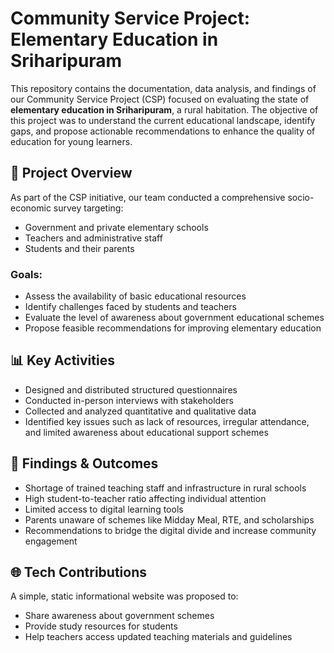 # Community Service Project: Elementary Education in Sriharipuram

This repository contains the documentation, data analysis, and findings of our Community Service Project (CSP) focused on evaluating the state of **elementary education in Sriharipuram**, a rural habitation. The objective of this project was to understand the current educational landscape, identify gaps, and propose actionable recommendations to enhance the quality of education for young learners.

## 📌 Project Overview

As part of the CSP initiative, our team conducted a comprehensive socio-economic survey targeting:
- Government and private elementary schools
- Teachers and administrative staff
- Students and their parents

### Goals:
- Assess the availability of basic educational resources
- Identify challenges faced by students and teachers
- Evaluate the level of awareness about government educational schemes
- Propose feasible recommendations for improving elementary education

## 📊 Key Activities

- Designed and distributed structured questionnaires
- Conducted in-person interviews with stakeholders
- Collected and analyzed quantitative and qualitative data
- Identified key issues such as lack of resources, irregular attendance, and limited awareness about educational support schemes

## 🧠 Findings & Outcomes

- Shortage of trained teaching staff and infrastructure in rural schools
- High student-to-teacher ratio affecting individual attention
- Limited access to digital learning tools
- Parents unaware of schemes like Midday Meal, RTE, and scholarships
- Recommendations to bridge the digital divide and increase community engagement

## 🌐 Tech Contributions

A simple, static informational website was proposed to:
- Share awareness about government schemes
- Provide study resources for students
- Help teachers access updated teaching materials and guidelines




